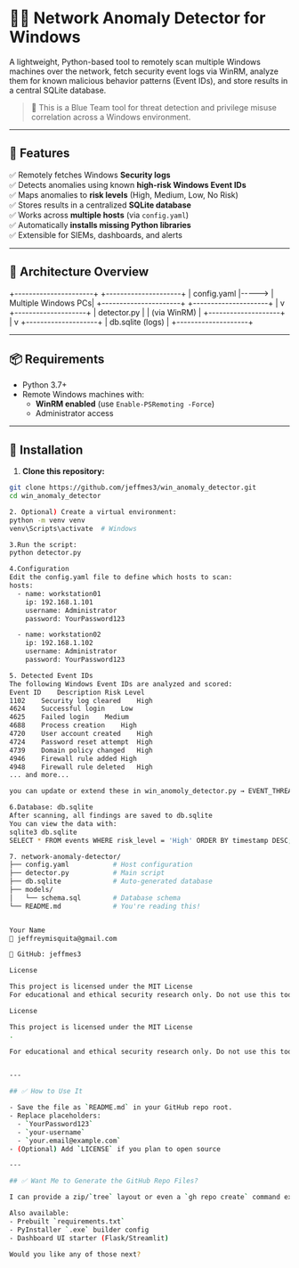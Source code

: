 # 🕵️‍♂️ Network Anomaly Detector for Windows

A lightweight, Python-based tool to remotely scan multiple Windows machines over the network, fetch security event logs via WinRM, analyze them for known malicious behavior patterns (Event IDs), and store results in a central SQLite database.

> 🚨 This is a Blue Team tool for threat detection and privilege misuse correlation across a Windows environment.

---

## 🚀 Features

✅ Remotely fetches Windows **Security logs**  
✅ Detects anomalies using known **high-risk Windows Event IDs**  
✅ Maps anomalies to **risk levels** (High, Medium, Low, No Risk)  
✅ Stores results in a centralized **SQLite database**  
✅ Works across **multiple hosts** (via `config.yaml`)  
✅ Automatically **installs missing Python libraries**  
✅ Extensible for SIEMs, dashboards, and alerts

---

## 🧱 Architecture Overview

+----------------------+ +---------------------+
| config.yaml |-----> | Multiple Windows PCs|
+----------------------+ +---------------------+
|
v
+--------------------+
| detector.py |
| (via WinRM) |
+--------------------+
|
v
+--------------------+
| db.sqlite (logs) |
+--------------------+


---

## 📦 Requirements

- Python 3.7+
- Remote Windows machines with:
  - **WinRM enabled** (use `Enable-PSRemoting -Force`)
  - Administrator access

---

## 🔧 Installation

1. **Clone this repository:**

```bash
git clone https://github.com/jeffmes3/win_anomaly_detector.git
cd win_anomaly_detector

2. Optional) Create a virtual environment:
python -m venv venv
venv\Scripts\activate  # Windows

3.Run the script:
python detector.py

4.Configuration
Edit the config.yaml file to define which hosts to scan:
hosts:
  - name: workstation01
    ip: 192.168.1.101
    username: Administrator
    password: YourPassword123

  - name: workstation02
    ip: 192.168.1.102
    username: Administrator
    password: YourPassword123

5. Detected Event IDs
The following Windows Event IDs are analyzed and scored:
Event ID	Description	Risk Level
1102	Security log cleared	High
4624	Successful login	Low
4625	Failed login	Medium
4688	Process creation	High
4720	User account created	High
4724	Password reset attempt	High
4739	Domain policy changed	High
4946	Firewall rule added	High
4948	Firewall rule deleted	High
...	and more...

you can update or extend these in win_anomoly_detector.py → EVENT_THREAT_SCORES.

6.Database: db.sqlite
After scanning, all findings are saved to db.sqlite
You can view the data with:
sqlite3 db.sqlite
SELECT * FROM events WHERE risk_level = 'High' ORDER BY timestamp DESC;

7. network-anomaly-detector/
├── config.yaml           # Host configuration
├── detector.py           # Main script
├── db.sqlite             # Auto-generated database
├── models/
│   └── schema.sql        # Database schema
└── README.md             # You're reading this!


Your Name
📧 jeffreymisquita@gmail.com

🐙 GitHub: jeffmes3

License

This project is licensed under the MIT License
For educational and ethical security research only. Do not use this tool for unauthorized access.

License

This project is licensed under the MIT License
.

For educational and ethical security research only. Do not use this tool for unauthorized access.


---

## ✅ How to Use It

- Save the file as `README.md` in your GitHub repo root.
- Replace placeholders:
  - `YourPassword123`
  - `your-username`
  - `your.email@example.com`
- (Optional) Add `LICENSE` if you plan to open source

---

## ✅ Want Me to Generate the GitHub Repo Files?

I can provide a zip/`tree` layout or even a `gh repo create` command example for you — just let me know.

Also available:
- Prebuilt `requirements.txt`
- PyInstaller `.exe` builder config
- Dashboard UI starter (Flask/Streamlit)

Would you like any of those next?


